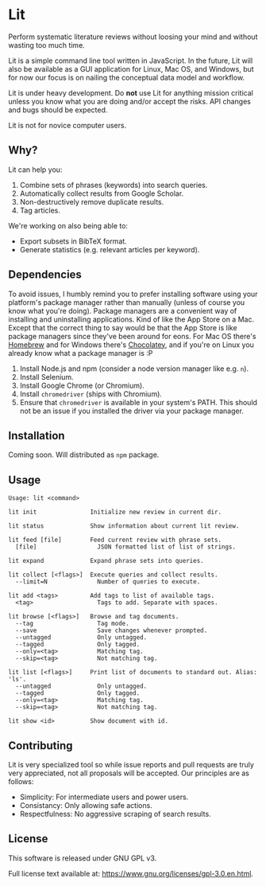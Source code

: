 # Lit

Perform systematic literature reviews without loosing your mind and without wasting too much time.

Lit is a simple command line tool written in JavaScript. In the future, Lit will also be available as a GUI application for Linux, Mac OS, and Windows, but for now our focus is on nailing the conceptual data model and workflow.

Lit is under heavy development. Do **not** use Lit for anything mission critical unless you know what you are doing and/or accept the risks. API changes and bugs should be expected.

Lit is not for novice computer users.

## Why?

Lit can help you:
1. Combine sets of phrases (keywords) into search queries.
2. Automatically collect results from Google Scholar.
3. Non-destructively remove duplicate results.
4. Tag articles.

We're working on also being able to:
- Export subsets in BibTeX format.
- Generate statistics (e.g. relevant articles per keyword).


## Dependencies

To avoid issues, I humbly remind you to prefer installing software using your platform's package manager rather than manually (unless of course you know what you're doing). Package managers are a convenient way of installing and uninstalling applications. Kind of like the App Store on a Mac. Except that the correct thing to say would be that the App Store is like package managers since they've been around for eons. For Mac OS there's [Homebrew](https://brew.sh/) and for Windows there's [Chocolatey](https://chocolatey.org/), and if you're on Linux you already know what a package manager is :P

1. Install Node.js and npm (consider a node version manager like e.g. `n`).
2. Install Selenium.
3. Install Google Chrome (or Chromium).
4. Install `chromedriver` (ships with Chromium).
5. Ensure that `chromedriver` is available in your system's PATH. This should not be an issue if you installed the driver via your package manager.


## Installation

Coming soon. Will distributed as `npm` package.


## Usage

```
Usage: lit <command>

lit init               Initialize new review in current dir.

lit status             Show information about current lit review.

lit feed [file]        Feed current review with phrase sets.
  [file]                 JSON formatted list of list of strings.

lit expand             Expand phrase sets into queries.

lit collect [<flags>]  Execute queries and collect results.
  --limit=N              Number of queries to execute.

lit add <tags>         Add tags to list of available tags.
  <tag>                  Tags to add. Separate with spaces.

lit browse [<flags>]   Browse and tag documents.
  --tag                  Tag mode.
  --save                 Save changes whenever prompted.
  --untagged             Only untagged.
  --tagged               Only tagged.
  --only=<tag>           Matching tag.
  --skip=<tag>           Not matching tag.

lit list [<flags>]     Print list of documents to standard out. Alias: 'ls'.
  --untagged             Only untagged.
  --tagged               Only tagged.
  --only=<tag>           Matching tag.
  --skip=<tag>           Not matching tag.

lit show <id>          Show document with id.
```


## Contributing

Lit is very specialized tool so while issue reports and pull requests are truly very appreciated, not all proposals will be accepted. Our principles are as follows:

- Simplicity: For intermediate users and power users.
- Consistancy: Only allowing safe actions.
- Respectfulness: No aggressive scraping of search results.


## License

This software is released under GNU GPL v3.

Full license text available at: https://www.gnu.org/licenses/gpl-3.0.en.html.
